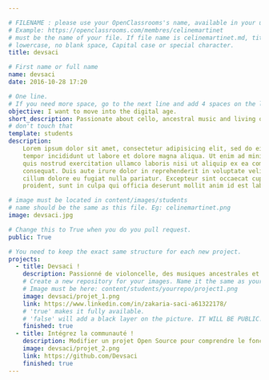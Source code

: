 ```yaml
---

# FILENAME : please use your OpenClassrooms's name, available in your url.
# Example: https://openclassrooms.com/membres/celinemartinet
# must be the name of your file. If file name is celinemartinet.md, title is celinemartinet.
# lowercase, no blank space, Capital case or special character.
title: devsaci

# First name or full name
name: devsaci
date: 2016-10-28 17:20

# One line.
# If you need more space, go to the next line and add 4 spaces on the left, as in 'description'.
objective: I want to move into the digital age.
short_description: Passionate about cello, ancestral music and living or dead nature.
# don't touch that
template: students
description:
    Lorem ipsum dolor sit amet, consectetur adipisicing elit, sed do eiusmod
    tempor incididunt ut labore et dolore magna aliqua. Ut enim ad minim veniam,
    quis nostrud exercitation ullamco laboris nisi ut aliquip ex ea commodo
    consequat. Duis aute irure dolor in reprehenderit in voluptate velit esse
    cillum dolore eu fugiat nulla pariatur. Excepteur sint occaecat cupidatat non
    proident, sunt in culpa qui officia deserunt mollit anim id est laborum.

# image must be located in content/images/students
# name should be the same as this file. Eg: celinemartinet.png
image: devsaci.jpg

# Change this to True when you do you pull request.
public: True

# You need to keep the exact same structure for each new project.
projects:
  - title: Devsaci !
    description: Passionné de violoncelle, des musiques ancestrales et de nature vivante.
    # Create a new repository for your images. Name it the same as your nickname and profile picture.
    # Image must be here: content/students/yourrepo/project1.png
    image: devsaci/projet_1.png
    link: https://www.linkedin.com/in/zakaria-saci-a61322178/
    # 'true' makes it fully available.
    # 'false' will add a black layer on the picture. IT WILL BE PUBLIC!
    finished: true
  - title: Intégrez la communauté !
    description: Modifier un projet Open Source pour comprendre le fonctionnement de Git, de Github et des pull requests. 
    image: devsaci/projet_2.png
    link: https://github.com/Devsaci
    finished: true
---
```

